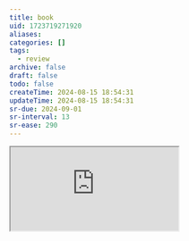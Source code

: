 ```yaml
---
title: book
uid: 1723719271920
aliases:
categories: []
tags:
  - review
archive: false
draft: false
todo: false
createTime: 2024-08-15 18:54:31
updateTime: 2024-08-15 18:54:31
sr-due: 2024-09-01
sr-interval: 13
sr-ease: 290
---
```


<iframe
  class="iframe_full"
  src="https://dict.youdao.com/result?word=book&lang=en"
>
</iframe>
